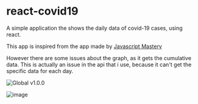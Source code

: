 # react-covid19

 A simple application the shows the daily data of covid-19 cases, using react.
 
 This app is inspired from the app made by [Javascript Mastery](https://www.youtube.com/watch?v=khJlrj3Y6Ls)
 
However there are some issues about the graph, as it gets the cumulative data. This is actually an issue in the api that i use, because it can't get the specific data for each day.

![Global v1.0.0](https://user-images.githubusercontent.com/41386480/86466205-81fc5180-bd33-11ea-87ee-4c45d7adaa24.png)

![image](https://user-images.githubusercontent.com/41386480/86466337-b6700d80-bd33-11ea-8ab2-114b8faa527c.png)

